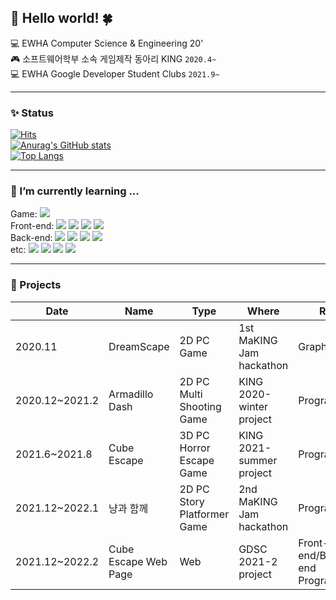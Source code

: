 ## 🐬 Hello world! 🍀
💻 EWHA Computer Science & Engineering 20'<br>
🎮️ 소프트웨어학부 소속 게임제작 동아리 KING ```2020.4~```<br>
💻 EWHA Google Developer Student Clubs ```2021.9~```
- - -
### ✨ Status
[![Hits](https://hits.seeyoufarm.com/api/count/incr/badge.svg?url=https%3A%2F%2Fgithub.com%2Fhanby-choi&count_bg=%23C7F6FF&title_bg=%23B0D5FF&icon=github.svg&icon_color=%23E7E7E7&title=hits&edge_flat=false)](https://hits.seeyoufarm.com)<br>
[![Anurag's GitHub stats](https://github-readme-stats.vercel.app/api?username=hanby-choi)](https://github.com/hanby-choi/github-readme-stats)<br>
[![Top Langs](https://github-readme-stats.vercel.app/api/top-langs/?username=hanby-choi)](https://github.com/hanby-choi/github-readme-stats)
- - -
### 🌱 I’m currently learning ...
Game: <img src="https://img.shields.io/badge/Unity-000000?style=flat-square&logo=Unity&logoColor=ffffff"/><br>
Front-end: <img src="https://img.shields.io/badge/HTML5-E34F26?style=flat-square&logo=HTML5&logoColor=ffffff"/> 
<img src="https://img.shields.io/badge/css-1572B6?style=flat-square&logo=css3&logoColor=white">
<img src="https://img.shields.io/badge/javascript-F7DF1E?style=flat-square&logo=javascript&logoColor=black">
<img src="https://img.shields.io/badge/react-61DAFB?style=flat-square&logo=react&logoColor=black"> <br>
Back-end: <img src="https://img.shields.io/badge/node.js-339933?style=flat-square&logo=Node.js&logoColor=white">
<img src="https://img.shields.io/badge/mysql-4479A1?style=flat-square&logo=mysql&logoColor=white"> 
<img src="https://img.shields.io/badge/mariaDB-003545?style=flat-square&logo=mariaDB&logoColor=white">
<img src="https://img.shields.io/badge/mongoDB-47A248?style=flat-square&logo=MongoDB&logoColor=white"><br>
etc: <img src="https://img.shields.io/badge/C-A8B9CC?style=flat-square&logo=C&logoColor=ffffff"/> <img src="https://img.shields.io/badge/Java-007396?style=flat-square&logo=Java&logoColor=ffffff"/> <img src="https://img.shields.io/badge/Linux-FCC624?style=flat-square&logo=Linux&logoColor=ffffff"/> <img src="https://img.shields.io/badge/github-181717?style=flat-square&logo=github&logoColor=white">
- - -
### 📄 Projects
|Date|Name|Type|Where|Role|
|------|---|---|---|---|
|2020.11|DreamScape|2D PC Game|1st MaKING Jam hackathon|Graphic(Art)|
|2020.12~2021.2|Armadillo Dash|2D PC Multi Shooting Game|KING 2020-winter project|Programming|
|2021.6~2021.8|Cube Escape|3D PC Horror Escape Game|KING 2021-summer project|Programming|
|2021.12~2022.1|냥과 함께|2D PC Story Platformer Game|2nd MaKING Jam hackathon|Programming|
|2021.12~2022.2|Cube Escape Web Page|Web|GDSC 2021-2 project|Front-end/Back-end Programming|

<!--
**hanby-choi/hanby-choi** is a ✨ _special_ ✨ repository because its `README.md` (this file) appears on your GitHub profile.

Here are some ideas to get you started:

- 🔭 I’m currently working on ...
- 🌱 I’m currently learning ...
- 👯 I’m looking to collaborate on ...
- 🤔 I’m looking for help with ...
- 💬 Ask me about ...
- 📫 How to reach me: ...
- 😄 Pronouns: ...
- ⚡ Fun fact: ...
💙
-->
